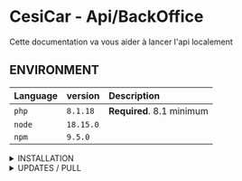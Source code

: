 # CesiCar - Api/BackOffice
Cette documentation va vous aider à lancer l'api localement

## ENVIRONMENT
| Language | version     | Description                |
| :-------- | :------- | :------------------------- |
| `php` | `8.1.18` | **Required**. 8.1 minimum |
| `node` | `18.15.0` |  |
| `npm` | `9.5.0` |  |

<details>
<summary>INSTALLATION</summary>

## 1/ Clone project
```bash
  git clone repositoryName
```

## 2/ install vendors
```bash
  composer install
```
## 3/ install nodes
```bash
npm install
```

## 4/ Create .env
```bash
Create file .env.local in your root folder
```
Add this line with your DB parametes :
```bash
DATABASE_URL="mysql://login:password@127.0.0.1:3306/databasename?serverVersion=yourmysqlversion"
```

## 5/ Create the Database
```bash
php bin/console doctrine:database:create
```

## 6/ Apply DB migrations :
```bash
php bin/console doctrine:s:u --force
```

## 8/ Start API 
```bash
symfony server:start
```
</details>

<details>
<summary>UPDATES / PULL</summary>



Access API
127.0.0.1:8000/api

## Access api using helper
127.0.0.1:8000/_profiler
-> help : https://symfonycasts.com/screencast/api-platform/profiler
</details>
